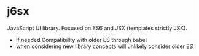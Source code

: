 # j6sx

JavaScript UI library. Focused on ES6 and JSX (templates strictly JSX). 
 - if needed Compatibility with older ES through babel 
 - when considering new library concepts will unlikely consider older ES



